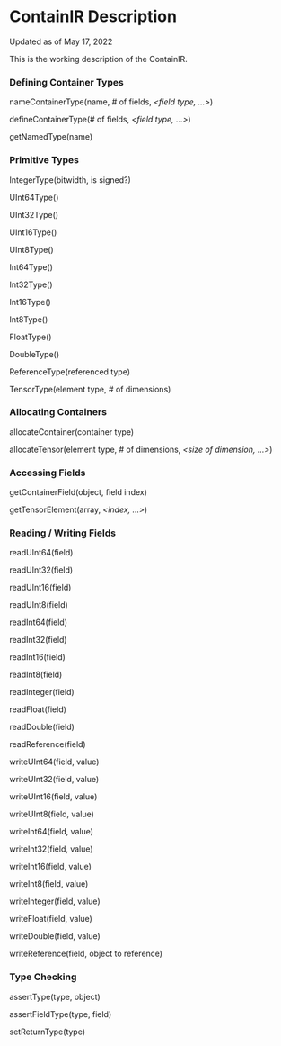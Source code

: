 # ContainIR Description
Updated as of May 17, 2022

This is the working description of the ContainIR.

### Defining Container Types
nameContainerType(name, # of fields, *<field type, ...>*)

defineContainerType(# of fields, *<field type, ...>*)

getNamedType(name)

### Primitive Types
IntegerType(bitwidth, is signed?)

UInt64Type()

UInt32Type()

UInt16Type()

UInt8Type()

Int64Type()

Int32Type()

Int16Type()

Int8Type()

FloatType()

DoubleType()

ReferenceType(referenced type)

TensorType(element type, # of dimensions)

### Allocating Containers
allocateContainer(container type)

allocateTensor(element type, # of dimensions, *<size of dimension, ...>*)

### Accessing Fields
getContainerField(object, field index)

getTensorElement(array, *<index, ...>*)

### Reading / Writing Fields
readUInt64(field)

readUInt32(field)

readUInt16(field)

readUInt8(field)

readInt64(field)

readInt32(field)

readInt16(field)

readInt8(field)

readInteger(field)

readFloat(field)

readDouble(field)

readReference(field)

writeUInt64(field, value)

writeUInt32(field, value)

writeUInt16(field, value)

writeUInt8(field, value)

writeInt64(field, value)

writeInt32(field, value)

writeInt16(field, value)

writeInt8(field, value)

writeInteger(field, value)

writeFloat(field, value)

writeDouble(field, value)

writeReference(field, object to reference)

### Type Checking
assertType(type, object)

assertFieldType(type, field)

setReturnType(type)
